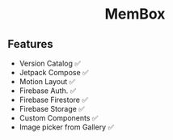 <h1 align="center">MemBox</h1>

## Features
- Version Catalog ✅
- Jetpack Compose ✅
- Motion Layout ✅
- Firebase Auth. ✅
- Firebase Firestore ✅
- Firebase Storage ✅
- Custom Components ✅
- Image picker from Gallery ✅
